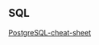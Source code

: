 
## SQL

[PostgreSQL-cheat-sheet](https://sp.postgresqltutorial.com/wp-content/uploads/2018/03/PostgreSQL-Cheat-Sheet.pdf)
